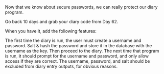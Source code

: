 Now that we know about secure passwords, we can really protect our diary program.

Go back 10 days and grab your diary code from Day 62.

When you have it, add the following features:

The first time the diary is run, the user must create a username and password.
Salt & hash the password and store it in the database with the username as the key.
Then proceed to the diary.
The next time that program is run, it should prompt for the username and password, and only allow access if they are correct.
The username, password, and salt should be excluded from diary entry outputs, for obvious reasons.
